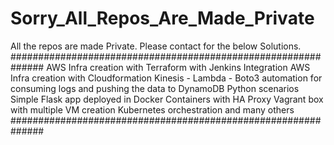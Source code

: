 # Sorry_All_Repos_Are_Made_Private
All the repos are made Private. Please contact for the below Solutions. ##############################################################  AWS Infra creation with Terraform with Jenkins Integration AWS Infra creation with Cloudformation Kinesis - Lambda - Boto3 automation for consuming logs and pushing the data to DynamoDB Python scenarios Simple Flask app deployed in Docker Containers with HA Proxy Vagrant box with multiple VM creation Kubernetes orchestration and many others ##############################################################
